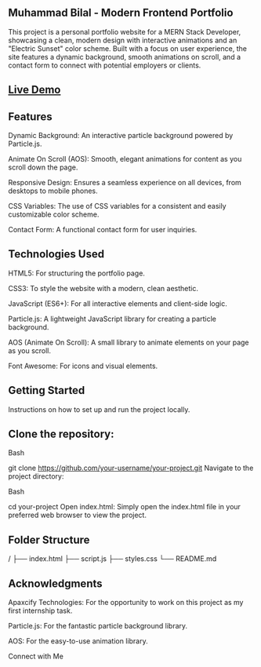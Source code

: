 ## Muhammad Bilal - Modern Frontend Portfolio
This project is a personal portfolio website for a MERN Stack Developer, showcasing a clean, modern design with interactive animations and an "Electric Sunset" color scheme. Built with a focus on user experience, the site features a dynamic background, smooth animations on scroll, and a contact form to connect with potential employers or clients.


## [Live Demo](https://your-project-live-url.com)

## Features
Dynamic Background: An interactive particle background powered by Particle.js.

Animate On Scroll (AOS): Smooth, elegant animations for content as you scroll down the page.

Responsive Design: Ensures a seamless experience on all devices, from desktops to mobile phones.

CSS Variables: The use of CSS variables for a consistent and easily customizable color scheme.

Contact Form: A functional contact form for user inquiries.

## Technologies Used
HTML5: For structuring the portfolio page.

CSS3: To style the website with a modern, clean aesthetic.

JavaScript (ES6+): For all interactive elements and client-side logic.

Particle.js: A lightweight JavaScript library for creating a particle background.

AOS (Animate On Scroll): A small library to animate elements on your page as you scroll.

Font Awesome: For icons and visual elements.

## Getting Started
Instructions on how to set up and run the project locally.

## Clone the repository:

Bash

git clone https://github.com/your-username/your-project.git
Navigate to the project directory:

Bash

cd your-project
Open index.html:
Simply open the index.html file in your preferred web browser to view the project.

## Folder Structure
/
├── index.html
├── script.js
├── styles.css
└── README.md
## Acknowledgments
Apaxcify Technologies: For the opportunity to work on this project as my first internship task.

Particle.js: For the fantastic particle background library.

AOS: For the easy-to-use animation library.

Connect with Me

